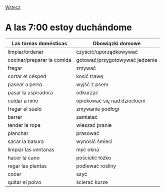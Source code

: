 [Wstecz](../hiszpanski.md)

# A las 7:00 estoy duchándome

| Las tareas domésticas      | Obowiązki domowe               |
| -------------------------- | ------------------------------ |
| limpiar/ordenar            | czyścić/uporządkowywać         |
| cocinar/preparar la comida | gotować/przygotowywać jedzenie |
| fregar                     | zmywać                         |
| cortar el césped           | kosić trawę                    |
| pasear a perro             | wyjść z psem                   |
| pasar la aspiradora        | odkurzać                       |
| cuidar a niño              | opiekować się nad dzieckiem    |
| fregar el suelo            | zmywanie podłogi               |
| barrer                     | zamiatać                       |
| tender la ropa             | wieszać pranie                 |
| planchar                   | prasować                       |
| sacar la basura            | wynosić śmieci                 |
| limpiar las ventanas       | myć okna                       |
| hacer la cano              | pościelić łóżko                |
| regar las plantas          | podlewać rośliny               |
| cocer                      | szyć                           |
| quitar el polvo            | ścierać kurze                  |
